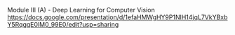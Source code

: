 Module III (A) - Deep Learning for Computer Vision  
https://docs.google.com/presentation/d/1efaHMWgHY9P1NlH14jqL7VkYBxbY5RqgqE0lM0_99E0/edit?usp=sharing
